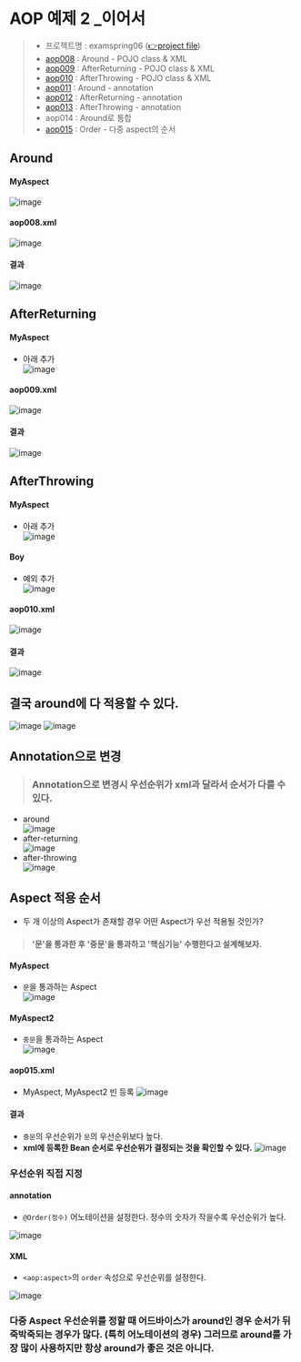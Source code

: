 # AOP 예제 2 _이어서
> - 프로젝트명 : examspring06 ([👉project file](https://github.com/Clary0122/TIL/tree/main/Spring/project/examspring06))
> - [aop008](#Around) : Around - POJO class & XML
> - [aop009](#AfterReturning) : AfterReturning - POJO class & XML
> - [aop010](#AfterThrowing) : AfterThrowing - POJO class & XML
> - [aop011](#Annotation으로-변경) : Around - annotation
> - [aop012](#Annotation으로-변경) : AfterReturning - annotation
> - [aop013](#Annotation으로-변경) : AfterThrowing - annotation
> - aop014 : Around로 통합
> - [aop015](#Aspect-적용-순서) : Order - 다중 aspect의 순서

## Around
#### MyAspect
![image](https://user-images.githubusercontent.com/79209568/122160740-6ee28300-ceab-11eb-953e-c45da258a265.png)

#### aop008.xml
![image](https://user-images.githubusercontent.com/79209568/122160990-db5d8200-ceab-11eb-9323-65b1f7886e8b.png)

#### 결과
![image](https://user-images.githubusercontent.com/79209568/122156002-10190b80-cea3-11eb-88ad-7b768e4af902.png)

## AfterReturning
#### MyAspect
- 아래 추가  
![image](https://user-images.githubusercontent.com/79209568/122161050-f8925080-ceab-11eb-8dcd-be56c163fc6d.png)

#### aop009.xml
![image](https://user-images.githubusercontent.com/79209568/122161105-0fd13e00-ceac-11eb-8715-7a0dba2118b0.png)

#### 결과
![image](https://user-images.githubusercontent.com/79209568/122156425-e7454600-cea3-11eb-90f5-ec4b06d2ff11.png)

## AfterThrowing
#### MyAspect
- 아래 추가  
![image](https://user-images.githubusercontent.com/79209568/122161158-29728580-ceac-11eb-844a-622f6796c5d7.png)

#### Boy
- 예외 추가  
![image](https://user-images.githubusercontent.com/79209568/122161191-3d1dec00-ceac-11eb-8a73-748f6d7d6cb8.png)

#### aop010.xml
![image](https://user-images.githubusercontent.com/79209568/122161226-4d35cb80-ceac-11eb-957a-7be376e0e5e6.png)

#### 결과
![image](https://user-images.githubusercontent.com/79209568/122157074-2d4ed980-cea5-11eb-8e57-b5b0f15e47c1.png)

## 결국 around에 다 적용할 수 있다.
![image](https://user-images.githubusercontent.com/79209568/122157277-8f0f4380-cea5-11eb-82a3-7e854814a479.png)
![image](https://user-images.githubusercontent.com/79209568/122157318-9c2c3280-cea5-11eb-826d-d6268ba5ac6a.png)

## Annotation으로 변경
> ### Annotation으로 변경시 우선순위가 xml과 달라서 순서가 다를 수 있다.
- around  
  ![image](https://user-images.githubusercontent.com/79209568/122163233-c84cb100-ceaf-11eb-9e05-ec2b5599a227.png)
- after-returning  
  ![image](https://user-images.githubusercontent.com/79209568/122163310-efa37e00-ceaf-11eb-8c84-b324a1d21e0c.png)
- after-throwing  
  ![image](https://user-images.githubusercontent.com/79209568/122163517-4b6e0700-ceb0-11eb-98e8-5e67f6142e56.png)

## Aspect 적용 순서
- 두 개 이상의 Aspect가 존재할 경우 어떤 Aspect가 우선 적용될 것인가?
> #### '문'을 통과한 후 '중문'을 통과하고 '핵심기능' 수행한다고 설계해보자.

#### MyAspect
- `문`을 통과하는 Aspect  
![image](https://user-images.githubusercontent.com/79209568/122209009-fc8b9600-cede-11eb-8e11-00b45311cbae.png)

#### MyAspect2
- `중문`을 통과하는 Aspect   
![image](https://user-images.githubusercontent.com/79209568/122209093-15944700-cedf-11eb-9ebf-fad25c620d2b.png)

#### aop015.xml
- MyAspect, MyAspect2 빈 등록
![image](https://user-images.githubusercontent.com/79209568/122209240-483e3f80-cedf-11eb-87f4-002a0650a71e.png)

#### 결과
- `중문`의 우선순위가 `문`의 우선순위보다 높다.
- **xml에 등록한 Bean 순서로 우선순위가 결정되는 것을 확인할 수 있다.**
![image](https://user-images.githubusercontent.com/79209568/122209857-f518bc80-cedf-11eb-8e7b-263011fe57a3.png)

### 우선순위 직접 지정
#### annotation
- `@Order(정수)` 어노테이션을 설정한다. 정수의 숫자가 작을수록 우선순위가 높다.  
  
![image](https://user-images.githubusercontent.com/79209568/122210683-dc5cd680-cee0-11eb-9dca-bad1d4114d1f.png)

#### XML
- `<aop:aspect>`의 `order` 속성으로 우선순위를 설정한다.  
  
![image](https://user-images.githubusercontent.com/79209568/122212377-b89a9000-cee2-11eb-910c-424417142e4d.png)

### 다중 Aspect 우선순위를 정할 때 어드바이스가 around인 경우 순서가 뒤죽박죽되는 경우가 많다. (특히 어노테이션의 경우) 그러므로 around를 가장 많이 사용하지만 항상 around가 좋은 것은 아니다.
